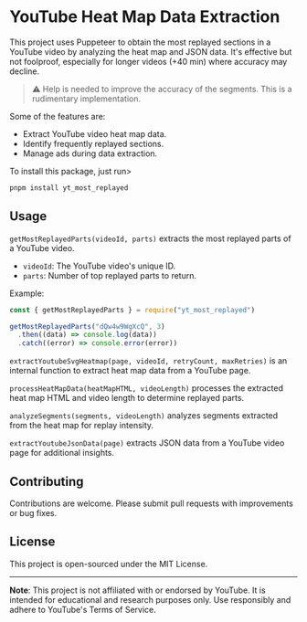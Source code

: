 # YouTube Heat Map Data Extraction

This project uses Puppeteer to obtain the most replayed sections in a YouTube video by analyzing the heat map and JSON data. It's effective but not foolproof, especially for longer videos (+40 min) where accuracy may decline.

> ⚠️ Help is needed to improve the accuracy of the segments. This is a rudimentary implementation.

Some of the features are:

- Extract YouTube video heat map data.
- Identify frequently replayed sections.
- Manage ads during data extraction.

To install this package, just run>

```bash
pnpm install yt_most_replayed
```

## Usage

`getMostReplayedParts(videoId, parts)` extracts the most replayed parts of a YouTube video.

- `videoId`: The YouTube video's unique ID.
- `parts`: Number of top replayed parts to return.

Example:

```javascript
const { getMostReplayedParts } = require("yt_most_replayed")

getMostReplayedParts("dQw4w9WgXcQ", 3)
  .then((data) => console.log(data))
  .catch((error) => console.error(error))
```

`extractYoutubeSvgHeatmap(page, videoId, retryCount, maxRetries)` is an internal function to extract heat map data from a YouTube page.

`processHeatMapData(heatMapHTML, videoLength)` processes the extracted heat map HTML and video length to determine replayed parts.

`analyzeSegments(segments, videoLength)` analyzes segments extracted from the heat map for replay intensity.

`extractYoutubeJsonData(page)` extracts JSON data from a YouTube video page for additional insights.

## Contributing

Contributions are welcome. Please submit pull requests with improvements or bug fixes.

## License

This project is open-sourced under the MIT License.

---

**Note**: This project is not affiliated with or endorsed by YouTube. It is intended for educational and research purposes only. Use responsibly and adhere to YouTube's Terms of Service.
